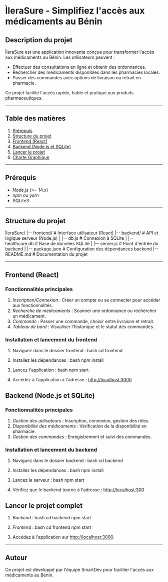 # ÌleraSure - Simplifiez l'accès aux médicaments au Bénin

## Description du projet

ÌleraSure est une application innovante conçue pour transformer l'accès aux médicaments au Bénin. Les utilisateurs peuvent :

- Effectuer des consultations en ligne et obtenir des ordonnances.
- Rechercher des médicaments disponibles dans les pharmacies locales.
- Passer des commandes avec options de livraison ou retrait en pharmacie.

Ce projet facilite l'accès rapide, fiable et pratique aux produits pharmaceutiques.

---

## Table des matières

1. [Prérequis](#prérequis)
2. [Structure du projet](#structure-du-projet)
3. [Frontend (React)](#frontend-react)
4. [Backend (Node.js et SQLite)](#backend-nodejs-et-sqlite)
5. [Lancer le projet](#lancer-le-projet)
6. [Charte Graphique](#charte-graphique)

---

## Prérequis

- *Node.js* (>= 14.x)
- *npm* ou *yarn*
- SQLite3

---

## Structure du projet


ÌleraSure/
|-- frontend/                # Interface utilisateur (React)
|-- backend/                 # API et logique serveur (Node.js)
|   |-- db.js                # Connexion à SQLite
|   |-- healthcare.db        # Base de données SQLite
|   |-- server.js            # Point d'entrée du backend
|   |-- package.json         # Configuration des dépendances backend
|-- README.md                # Documentation du projet


---

## Frontend (React)

### Fonctionnalités principales

1. *Inscription/Connexion* : Créer un compte ou se connecter pour accéder aux fonctionnalités.
2. *Recherche de médicaments* : Scanner une ordonnance ou rechercher un médicament.
3. *Commande* : Passer une commande, choisir entre livraison et retrait.
4. *Tableau de bord* : Visualiser l'historique et le statut des commandes.

### Installation et lancement du frontend

1. Naviguez dans le dossier frontend :
   bash
   cd frontend
   
2. Installez les dépendances :
   bash
   npm install
   
3. Lancez l'application :
   bash
   npm start
   
4. Accédez à l'application à l'adresse : [http://localhost:3000](http://localhost:3000)



## Backend (Node.js et SQLite)

### Fonctionnalités principales

1. *Gestion des utilisateurs* : Inscription, connexion, gestion des rôles.
2. *Disponibilité des médicaments* : Vérification de la disponibilité en pharmacie.
3. *Gestion des commandes* : Enregistrement et suivi des commandes.

### Installation et lancement du backend

1. Naviguez dans le dossier backend :
   bash
   cd backend
   
2. Installez les dépendances :
   bash
   npm install
   
3. Lancez le serveur :
   bash
   npm start
   
4. Vérifiez que le backend tourne à l'adresse : [http://localhost:300](http://localhost:300)



## Lancer le projet complet

1. *Backend* :
   bash
   cd backend
   npm start
   
2. *Frontend* :
   bash
   cd frontend
   npm start
   
3. Accédez à l'application sur [http://localhost:3000](http://localhost:3000).


---

## Auteur

Ce projet est développé par l'équipe SmartDev pour faciliter l'accès aux médicaments au Bénin.&#x20;
